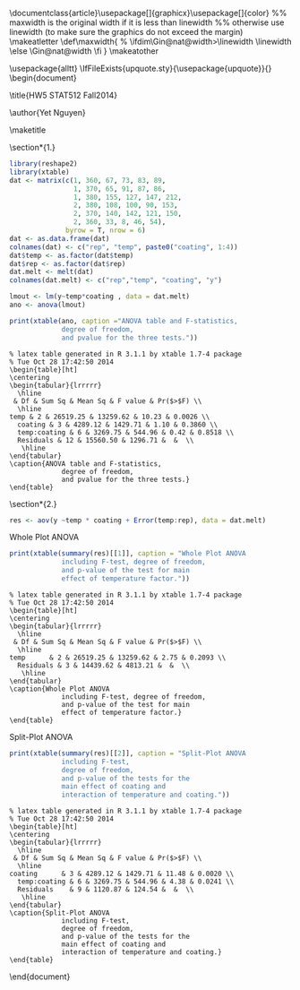 \documentclass{article}\usepackage[]{graphicx}\usepackage[]{color}
%% maxwidth is the original width if it is less than linewidth
%% otherwise use linewidth (to make sure the graphics do not exceed the margin)
\makeatletter
\def\maxwidth{ %
  \ifdim\Gin@nat@width>\linewidth
    \linewidth
  \else
    \Gin@nat@width
  \fi
}
\makeatother




\usepackage{alltt}
\IfFileExists{upquote.sty}{\usepackage{upquote}}{}
\begin{document}



\title{HW5 STAT512 Fall2014}

\author{Yet Nguyen}
  
\maketitle


\section*{1.}

```r
library(reshape2)
library(xtable)
dat <- matrix(c(1, 360, 67, 73, 83, 89, 
                1, 370, 65, 91, 87, 86, 
                1, 380, 155, 127, 147, 212, 
                2, 380, 108, 100, 90, 153, 
                2, 370, 140, 142, 121, 150, 
                2, 360, 33, 8, 46, 54), 
              byrow = T, nrow = 6)
dat <- as.data.frame(dat)
colnames(dat) <- c("rep", "temp", paste0("coating", 1:4))
dat$temp <- as.factor(dat$temp)
dat$rep <- as.factor(dat$rep)
dat.melt <- melt(dat)
colnames(dat.melt) <- c("rep","temp", "coating", "y")

lmout <- lm(y~temp*coating , data = dat.melt)
ano <- anova(lmout)
```



```r
print(xtable(ano, caption ="ANOVA table and F-statistics, 
             degree of freedom, 
             and pvalue for the three tests."))
```

```
% latex table generated in R 3.1.1 by xtable 1.7-4 package
% Tue Oct 28 17:42:50 2014
\begin{table}[ht]
\centering
\begin{tabular}{lrrrrr}
  \hline
 & Df & Sum Sq & Mean Sq & F value & Pr($>$F) \\ 
  \hline
temp & 2 & 26519.25 & 13259.62 & 10.23 & 0.0026 \\ 
  coating & 3 & 4289.12 & 1429.71 & 1.10 & 0.3860 \\ 
  temp:coating & 6 & 3269.75 & 544.96 & 0.42 & 0.8518 \\ 
  Residuals & 12 & 15560.50 & 1296.71 &  &  \\ 
   \hline
\end{tabular}
\caption{ANOVA table and F-statistics, 
             degree of freedom, 
             and pvalue for the three tests.} 
\end{table}
```

\section*{2.}

```r
res <- aov(y ~temp * coating + Error(temp:rep), data = dat.melt)
```

Whole Plot ANOVA

```r
print(xtable(summary(res)[[1]], caption = "Whole Plot ANOVA 
             including F-test, degree of freedom,
             and p-value of the test for main 
             effect of temperature factor."))
```

```
% latex table generated in R 3.1.1 by xtable 1.7-4 package
% Tue Oct 28 17:42:50 2014
\begin{table}[ht]
\centering
\begin{tabular}{lrrrrr}
  \hline
 & Df & Sum Sq & Mean Sq & F value & Pr($>$F) \\ 
  \hline
temp      & 2 & 26519.25 & 13259.62 & 2.75 & 0.2093 \\ 
  Residuals & 3 & 14439.62 & 4813.21 &  &  \\ 
   \hline
\end{tabular}
\caption{Whole Plot ANOVA 
             including F-test, degree of freedom,
             and p-value of the test for main 
             effect of temperature factor.} 
\end{table}
```

Split-Plot ANOVA 


```r
print(xtable(summary(res)[[2]], caption = "Split-Plot ANOVA 
             including F-test, 
             degree of freedom,
             and p-value of the tests for the 
             main effect of coating and 
             interaction of temperature and coating."))
```

```
% latex table generated in R 3.1.1 by xtable 1.7-4 package
% Tue Oct 28 17:42:50 2014
\begin{table}[ht]
\centering
\begin{tabular}{lrrrrr}
  \hline
 & Df & Sum Sq & Mean Sq & F value & Pr($>$F) \\ 
  \hline
coating      & 3 & 4289.12 & 1429.71 & 11.48 & 0.0020 \\ 
  temp:coating & 6 & 3269.75 & 544.96 & 4.38 & 0.0241 \\ 
  Residuals    & 9 & 1120.87 & 124.54 &  &  \\ 
   \hline
\end{tabular}
\caption{Split-Plot ANOVA 
             including F-test, 
             degree of freedom,
             and p-value of the tests for the 
             main effect of coating and 
             interaction of temperature and coating.} 
\end{table}
```
\end{document}
